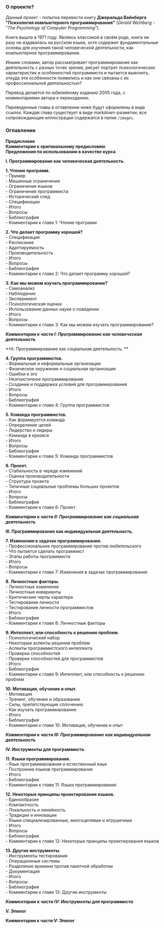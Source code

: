 ### О проекте?

Данный проект - попытка перевести книгу **Джеральда Вайнберга "Психология компьютерного программирования"** (_Gerald Weinberg - "The Psychology of Computer Programming"_).  

Книга вышла в 1971 году. Являясь классикой в своём роде, книга ни разу не издавалась на русском языке, хотя содержит фундаментальные основы для изучения такой человеческой деятельности, как компьютерное программирование.  

Иными словами, автор рассматривает программирование как деятельность с разных точек зрения, рисует портрет психологических
характеристик и особенностей программиста и пытается выяснить, откуда эти особенности появились и как они связаны с их профессиональной деятельностью?  

Перевод делается по юбилейному изданию 2005 года, с комментариями автора к переизданию.  

Переведенные главы в оглавлении ниже будут оформлены в виде ссылок. Каждая глава существует в виде markdown-разметки, все сопровождающие иллюстрации содержатся в папке `/images`.  

### Оглавление

**Предисловие**  
**Комментарии к оригинальному предисловию**  
**Предложения по использованию в качестве курса**  

**I. Программирование как человеческая деятельность.**  

  **1. Чтение программ.**  
    - Пример  
    - Машинные ограничения  
    - Ограничения языков  
    - Ограничения программиста  
    - Исторический след  
    - Спецификации  
    - Итого  
    - Вопросы  
    - Библиография  
    - Комментарии к главе 1: Чтение программ  

  **2. Что делает программу хорошей?**  
    - Спецификации  
    - Расписание  
    - Адаптируемость  
    - Производительность  
    - Итого  
    - Вопросы  
    - Библиография  
    - Комментарии к главе 2: Что делает программу хорошей?  

  **3. Как мы можем изучать программирование?**  
    - Самоанализ  
    - Наблюдение  
    - Эксперимент  
    - Психологическая оценка  
    - Использование данных науки о поведении  
    - Итого  
    - Вопросы  
    - Комментарии к главе 3: Как мы можем изучать программирование?  

**_Комментарии к части I: Программирование как человеческая деятельность_**  

**II. Программирование как социальная деятельность.  **

  **4. Группа программистов.**  
    - Формальные и неформальные организации  
    - Физическое окружение и социальная организация  
    - Ошибки и эго  
    - Неэгоистичное программирование  
    - Создание и поддержка условий для программирования  
    - Итого  
    - Вопросы  
    - Библиография  
    - Комментарии к главе 4: Группа программистов  

  **5. Команда программистов.**  
    - Как формируется команда  
    - Определение целей  
    - Лидерство и лидеры  
    - Команда в кризисе  
    - Итого  
    - Вопросы  
    - Библиография  
    - Комментарии к главе 5: Команда программистов  

  **6. Проект.**  
    - Стабильность в череде изменений  
    - Оценка производительности  
    - Структура проекта  
    - Типичные социальные проблемы больших проектов  
    - Итого  
    - Вопросы  
    - Библиография  
    - Комментарии к главе 6: Проект  

_**Комментарии к части II: Программирование как социальная деятельность**_  

**III. Программирование как индивидуальная деятельность.**  

  **7. Изменения в задачах программирования.**  
    - Профессиональное программирование против любительского  
    - Что пытается сделать программист  
    - Этапы работы программиста  
    - Итого  
    - Вопросы  
    - Комментарии к главе 7: Изменения в задачах программирования  
  
  **8. Личностные факторы.**  
    - Личностные изменения  
    - Личностные инварианты  
    - Критические черты характера  
    - Тестирование личности  
    - Тестирование личности программистов  
    - Итого  
    - Библиография  
    - Комментарии к главе 8: Личностные факторы  
  
  **9. Интеллект, или способность к решению проблем.**  
    - Психологический набор  
    - Некоторые аспекты решения проблем  
    - Аспекты программистского интеллекта  
    - Проверки способностей  
    - Проверки способностей для программистов  
    - Итого  
    - Библиография  
    - Комментарии к главе 9: Интеллект, или способность к решению проблем  
  
  **10. Мотивация, обучение и опыт.**  
    - Мотивация  
    - Тренинг, обучение и образование  
    - Силы, препятствующие сплочению  
    - Как изучать программирование  
    - Итого  
    - Библиография  
    - Комментарии к главе 10: Мотивация, обучение и опыт  

_**Комментарии к части III: Программирование как индивидуальная деятельность**_  

**IV. Инструменты для программиста.**  

  **11. Языки программирования.**  
    - Язык программирования и естественный язык  
    - Построение языков программирования  
    - Итого  
    - Библиография  
    - Комментарии к главе 11: Языки программирования  

  **12. Некоторые принципы проектирования языков.**  
    - Единообразие  
    - Компактность  
    - Локальность и линейность  
    - Традиции и инновации  
    - Языки специализированные, многоцелевые и игрушечные  
    - Итого  
    - Вопросы  
    - Библиография  
    - Комментарии к главе 12: Некоторые принципы проектирования языков  

  **13. Другие инструменты.**  
    - Инструменты тестирования  
    - Операционные системы  
    - Разделение времени против пакетной обработки  
    - Документация  
    - Итого  
    - Вопросы  
    - Библиография  
    - Комментарии к главе 13: Другие инструменты  

_**Комментарии к части IV: Инструменты для программиста**_  

**V. Эпилог**  

**Комментарии к части V: Эпилог**  

